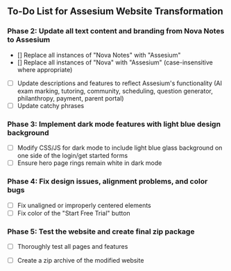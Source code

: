 ## To-Do List for Assesium Website Transformation

### Phase 2: Update all text content and branding from Nova Notes to Assesium
- [] Replace all instances of "Nova Notes" with "Assesium"
- [] Replace all instances of "Nova" with "Assesium" (case-insensitive where appropriate)
- [ ] Update descriptions and features to reflect Assesium's functionality (AI exam marking, tutoring, community, scheduling, question generator, philanthropy, payment, parent portal)
- [ ] Update catchy phrases

### Phase 3: Implement dark mode features with light blue design background
- [ ] Modify CSS/JS for dark mode to include light blue glass background on one side of the login/get started forms
- [ ] Ensure hero page rings remain white in dark mode

### Phase 4: Fix design issues, alignment problems, and color bugs
- [ ] Fix unaligned or improperly centered elements
- [ ] Fix color of the "Start Free Trial" button

### Phase 5: Test the website and create final zip package
- [ ] Thoroughly test all pages and features
- [ ] Create a zip archive of the modified website

